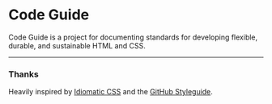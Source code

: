 # Code Guide

Code Guide is a project for documenting standards for developing flexible, durable, and sustainable HTML and CSS.

---

### Thanks

Heavily inspired by [Idiomatic CSS](https://github.com/necolas/idiomatic-css) and the [GitHub Styleguide](http://github.com/styleguide).
